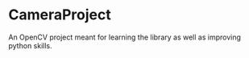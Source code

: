 # CameraProject
An OpenCV project meant for learning the library as well as improving python skills.
